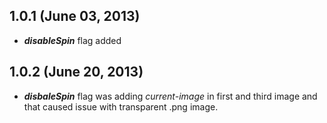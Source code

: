 ## 1.0.1 (June 03, 2013)
- **_disableSpin_** flag added

## 1.0.2 (June 20, 2013)
- **_disbaleSpin_** flag was adding _current-image_ in first and third image and that caused issue with transparent .png image.
